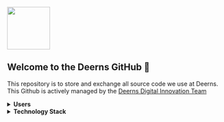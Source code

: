 <a href="https://www.deerns.com/" target=_blank><img src="https://www.deerns.com/wp-content/themes/deerns/dist/assets/logo.svg" width="100"></a>
 
 ## Welcome to the Deerns GitHub 👋
 This repository is to store and exchange all source code we use at Deerns. This Github is actively managed by the [Deerns Digital Innovation Team](https://deerns.sharepoint.com/sites/DigitalDeerns/SitePages/Digital-Innovation-Team.aspx)

<details>
<summary><b>Users</b></summary>
 <!-- leave a blank line -->
 
[Click here](https://github.com/orgs/deerns/people) for an overview of experienced software developers at Deerns.
</details>

<details>
<summary><b>Technology Stack</b></summary>
 <!-- leave a blank line -->

- [Supabase](https://app.supabase.io/) - Backend database to store our required SQL tables for the web apps.
- [Timescale](https://www.timescale.com/) - Database to optimally store the realtime sensor data
- [Svelte](https://kit.svelte.dev/) - Interface Builder, frontend and backend framework for the web apps.
- [Vercel](https://vercel.com/) - Frontend hosting
- [Tailwind UI](https://tailwindui.com/) - CSS Styling
- [Figma](https://www.figma.com/) - UX/UI Design Platform
- Microsoft Power/Dev Platform:
     - [MS Graph API Explorer](https://developer.microsoft.com/en-us/graph/graph-explorer)
     - [Power BI](https://app.powerbi.com/)
     - [Power Automate / Flow](https://make.powerautomate.com/)
     - [Power Apps](https://make.powerapps.com/)
     - [Azure Portal](https://portal.azure.com/)
- [Autodesk Forge](https://developer.autodesk.com/)
- [Three.JS](https://threejs.org/), [SvelteCubed](https://svelte-cubed.vercel.app/), [svelthree](https://svelthree.dev/)
- [Blender](https://www.blender.org/) - open source 3D modeling desktop application
- [Deltek Vantagepoint API](https://vantagepointapi.deltek.com/)
- [ClickUp API](https://clickup.com/api/)
</details>
<!--

**Here are some ideas to get you started:**

🙋‍♀️ A short introduction - what is your organization all about?
🌈 Contribution guidelines - how can the community get involved?
👩‍💻 Useful resources - where can the community find your docs? Is there anything else the community should know?
🍿 Fun facts - what does your team eat for breakfast?
🧙 Remember, you can do mighty things with the power of [Markdown](https://docs.github.com/github/writing-on-github/getting-started-with-writing-and-formatting-on-github/basic-writing-and-formatting-syntax)
 ![Alt text](https://github.com/deerns/.github/blob/main/deerns_icon_big.png?raw=true | width=100)

-->
